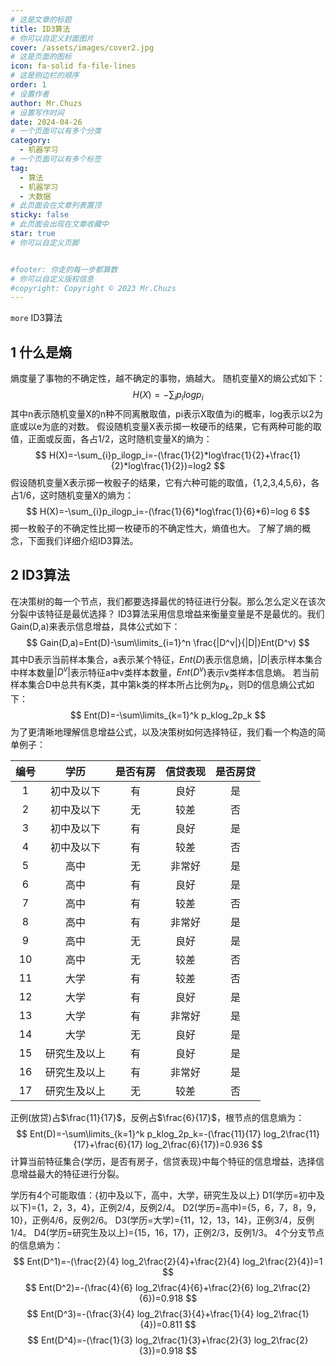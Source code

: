```yaml
---
# 这是文章的标题
title: ID3算法
# 你可以自定义封面图片
cover: /assets/images/cover2.jpg
# 这是页面的图标
icon: fa-solid fa-file-lines
# 这是侧边栏的顺序
order: 1
# 设置作者
author: Mr.Chuzs
# 设置写作时间
date: 2024-04-26
# 一个页面可以有多个分类
category:
  - 机器学习
# 一个页面可以有多个标签
tag:
  - 算法
  - 机器学习
  - 大数据
# 此页面会在文章列表置顶
sticky: false
# 此页面会出现在文章收藏中
star: true
# 你可以自定义页脚


#footer: 你走的每一步都算数
# 你可以自定义版权信息
#copyright: Copyright © 2023 Mr.Chuzs
---
```


`more` ID3算法

<!-- more -->

## 1 什么是熵

熵度量了事物的不确定性，越不确定的事物，熵越大。
随机变量X的熵公式如下：
$$
H(X)=-\sum_{i}p_ilogp_i
$$
其中n表示随机变量X的n种不同离散取值，pi表示X取值为i的概率，log表示以2为底或以e为底的对数。
假设随机变量X表示掷一枚硬币的结果，它有两种可能的取值，正面或反面，各占1/2，这时随机变量X的熵为：
$$
H(X)=-\sum_{i}p_ilogp_i=-(\frac{1}{2}*log\frac{1}{2}+\frac{1}{2}*log\frac{1}{2})=log2
$$
假设随机变量X表示掷一枚骰子的结果，它有六种可能的取值，{1,2,3,4,5,6}，各占1/6，这时随机变量X的熵为：
$$
H(X)=-\sum_{i}p_ilogp_i=-(\frac{1}{6}*log\frac{1}{6}*6)=log 6
$$
掷一枚骰子的不确定性比掷一枚硬币的不确定性大，熵值也大。
了解了熵的概念，下面我们详细介绍ID3算法。

## 2 ID3算法

在决策树的每一个节点，我们都要选择最优的特征进行分裂。那么怎么定义在该次分裂中该特征是最优选择？
ID3算法采用信息增益来衡量变量是不是最优的。我们Gain(D,a)来表示信息增益，具体公式如下：
$$
Gain(D,a)=Ent(D)-\sum\limits_{i=1}^n \frac{|D^v|}{|D|}Ent(D^v)
$$
其中D表示当前样本集合，a表示某个特征，$Ent(D)$表示信息熵，$|D|$表示样本集合中样本数量$|D^v|$表示特征a中v类样本数量，$Ent(D^v)$表示v类样本信息熵。
若当前样本集合D中总共有K类，其中第k类的样本所占比例为$p_k$，则D的信息熵公式如下：
$$
Ent(D)=-\sum\limits_{k=1}^k p_klog_2p_k
$$
为了更清晰地理解信息增益公式，以及决策树如何选择特征，我们看一个构造的简单例子：

| 编号  |     学历     | 是否有房 | 信贷表现 | 是否房贷 |
| :---: | :----------: | :------: | :------: | :------: |
|   1   |  初中及以下  |    有    |   良好   |    是    |
|   2   |  初中及以下  |    无    |   较差   |    否    |
|   3   |  初中及以下  |    有    |   良好   |    是    |
|   4   |  初中及以下  |    有    |   较差   |    否    |
|   5   |     高中     |    无    |  非常好  |    是    |
|   6   |     高中     |    有    |   良好   |    是    |
|   7   |     高中     |    有    |   较差   |    否    |
|   8   |     高中     |    有    |  非常好  |    是    |
|   9   |     高中     |    无    |   良好   |    是    |
|  10   |     高中     |    无    |   较差   |    否    |
|  11   |     大学     |    有    |   较差   |    否    |
|  12   |     大学     |    有    |   良好   |    是    |
|  13   |     大学     |    有    |  非常好  |    是    |
|  14   |     大学     |    无    |   良好   |    是    |
|  15   | 研究生及以上 |    有    |   良好   |    是    |
|  16   | 研究生及以上 |    有    |  非常好  |    是    |
|  17   | 研究生及以上 |    无    |   较差   |    否    |

正例(放贷)占$\frac{11}{17}$，反例占$\frac{6}{17}$，根节点的信息熵为：
$$
Ent(D)=-\sum\limits_{k=1}^k p_klog_2p_k=-(\frac{11}{17} log_2\frac{11}{17}+\frac{6}{17} log_2\frac{6}{17})=0.936
$$
计算当前特征集合{学历，是否有房子，信贷表现}中每个特征的信息增益，选择信息增益最大的特征进行分裂。

学历有4个可能取值：\{初中及以下，高中，大学，研究生及以上\}
D1(学历=初中及以下)={1，2，3，4}，正例2/4，反例2/4。
D2(学历=高中)={5，6，7，8，9，10}，正例4/6，反例2/6。
D3(学历=大学)={11，12，13，14}，正例3/4，反例1/4。
D4(学历=研究生及以上)={15，16，17}，正例2/3，反例1/3。
4个分支节点的信息熵为：
$$
Ent(D^1)=-(\frac{2}{4} log_2\frac{2}{4}+\frac{2}{4} log_2\frac{2}{4})=1
$$
$$
Ent(D^2)=-(\frac{4}{6} log_2\frac{4}{6}+\frac{2}{6} log_2\frac{2}{6})=0.918
$$
$$
Ent(D^3)=-(\frac{3}{4} log_2\frac{3}{4}+\frac{1}{4} log_2\frac{1}{4})=0.811
$$
$$
Ent(D^4)=-(\frac{1}{3} log_2\frac{1}{3}+\frac{2}{3} log_2\frac{2}{3})=0.918
$$
